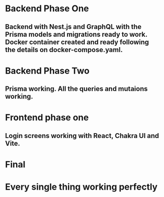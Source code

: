 # Backend Phase One 

## Backend with Nest.js and GraphQL with the Prisma models and migrations ready to work. Docker container created and ready following the details on docker-compose.yaml. 

# Backend Phase Two

## Prisma working. All the queries and mutaions working.

# Frontend phase one

## Login screens working with React, Chakra UI and Vite.

# Final

# Every single thing working perfectly
